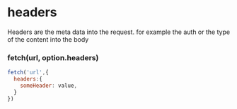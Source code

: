 # headers
Headers are the meta data into the request. for example the auth or the type of the content into the body 

### fetch(url, option.headers)
```js
fetch('url',{
  headers:{
    someHeader: value,
  }
})
```